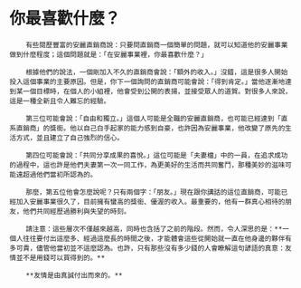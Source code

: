 # 你最喜歡什麼？

        有些閱歷豐富的安麗直銷商說：只要問直銷商一個簡單的問題，就可以知道他的安麗事業做到什麼程度；這個問題就是：「在安麗事業裡，你最喜歡什麼？」

        根據他們的說法，一個剛加入不久的直銷商會說：「額外的收入。」沒錯，這是很多人開始投入這個事業的主要原因。但是，你下一個詢問的直銷商可能會說：「得到肯定。」當他逐漸地達到某一個目標時，在個人的小組裡，他會受到公開的表揚，並接受眾人的道賀。對很多人來說，這是一種全新且令人難忘的經驗。

        第三位可能會說：「自由和獨立。」這個人可能是全職的安麗直銷商，也可能已經達到「直系直銷商」的獎銜。他以自己白手起家的能力感到自豪，也許因為安麗事業，他改變了原先的生活方式，並且建立了自己強烈的信心。

        第四位可能會說：「共同分享成果的喜悅。」這位可能是「夫妻檔」中的一員，在追求成功的過程中，這也許是他們夫妻第一次一同工作，為更美好的生活而共同奮鬥，那種美妙的滋味可能遠超過他們當初所認為的。

        那麼，第五位他會怎麼說呢？只有兩個字：「朋友。」現在跟你講話的這位直銷商，可能已經加入安麗事業很久了，目前擁有蠻高的獎銜、優渥的收入。最重要的，他有一群真心相待的朋友，他們共同經歷過勝利與失望的時刻。

        請注意：這些層次不僅越來越高，同時也含括了之前的階段。然而，令人深思的是：**一個人往往要付出這麼多、經過這麼長的時間之後，才能體會這些從開始就一直在他身邊的夥伴有多可貴，儘管他當初並不這麼認為。也許，只有那些沒有多少錢的人會瞭解這句諺語的真意：友情並不是用錢可以買得到的。**

        **友情是由真誠付出而來的。**

